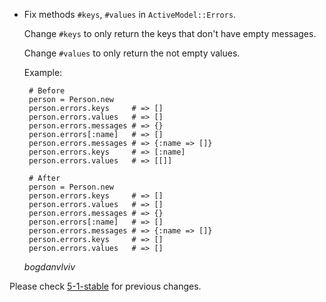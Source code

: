 *   Fix methods `#keys`, `#values` in `ActiveModel::Errors`.

    Change `#keys` to only return the keys that don't have empty messages.

    Change `#values` to only return the not empty values.

     Example:

         # Before
         person = Person.new
         person.errors.keys     # => []
         person.errors.values   # => []
         person.errors.messages # => {}
         person.errors[:name]   # => []
         person.errors.messages # => {:name => []}
         person.errors.keys     # => [:name]
         person.errors.values   # => [[]]

         # After
         person = Person.new
         person.errors.keys     # => []
         person.errors.values   # => []
         person.errors.messages # => {}
         person.errors[:name]   # => []
         person.errors.messages # => {:name => []}
         person.errors.keys     # => []
         person.errors.values   # => []

    *bogdanvlviv*


Please check [5-1-stable](https://github.com/rails/rails/blob/5-1-stable/activemodel/CHANGELOG.md) for previous changes.
